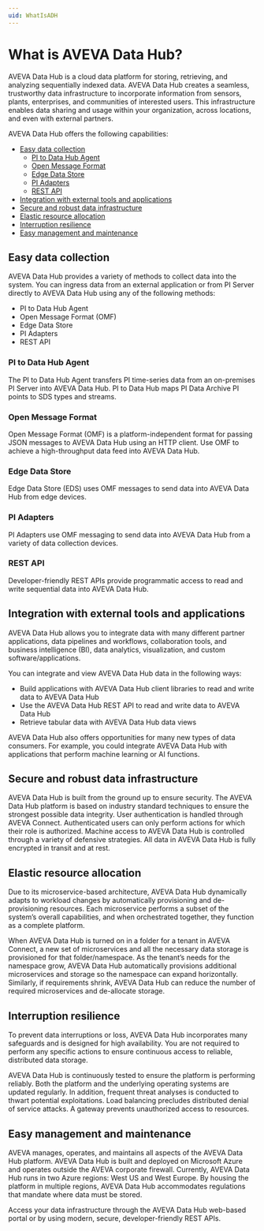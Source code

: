 ```yaml
---
uid: WhatIsADH
---
```


# What is AVEVA Data Hub?

AVEVA Data Hub is a cloud data platform for storing, retrieving, and analyzing sequentially indexed data. AVEVA Data Hub creates a seamless, trustworthy data infrastructure to incorporate information from sensors, plants, enterprises, and communities of interested users. This infrastructure enables data sharing and usage within your organization, across locations, and even with external partners.

AVEVA Data Hub offers the following capabilities: 

  - [Easy data collection](#easy-data-collection)
    - [PI to Data Hub Agent](#pi-to-data-hub-agent)
    - [Open Message Format](#open-message-format)
    - [Edge Data Store](#edge-data-store)
    - [PI Adapters](#pi-adapters)
    - [REST API](#rest-api)
  - [Integration with external tools and applications](#integration-with-external-tools-and-applications)
  - [Secure and robust data infrastructure](#secure-and-robust-data-infrastructure)
  - [Elastic resource allocation](#elastic-resource-allocation)
  - [Interruption resilience](#interruption-resilience)
  - [Easy management and maintenance](#easy-management-and-maintenance)

## Easy data collection

AVEVA Data Hub provides a variety of methods to collect data into the system. You can ingress data from an external application or from PI Server directly to AVEVA Data Hub using any of the following methods: 

- PI to Data Hub Agent
- Open Message Format (OMF)
- Edge Data Store
- PI Adapters
- REST API

### PI to Data Hub Agent

The PI to Data Hub Agent transfers PI time-series data from an on-premises PI Server into AVEVA Data Hub. PI to Data Hub maps PI Data Archive PI points to SDS types and streams. 

### Open Message Format

Open Message Format (OMF) is a platform-independent format for passing JSON messages to AVEVA Data Hub using an HTTP client. Use OMF to achieve a high-throughput data feed into AVEVA Data Hub. 

### Edge Data Store

Edge Data Store (EDS) uses OMF messages to send data into AVEVA Data Hub from edge devices.

### PI Adapters 

PI Adapters use OMF messaging to send data into AVEVA Data Hub from a variety of data collection devices. 

### REST API 

Developer-friendly REST APIs provide programmatic access to read and write sequential data into AVEVA Data Hub. 

## Integration with external tools and applications

AVEVA Data Hub allows you to integrate data with many different partner applications, data pipelines and workflows, collaboration tools, and business intelligence (BI), data analytics, visualization, and custom software/applications. 

<!--Jason Ames 12/6/21 Commenting out this content until the Power BI connector is added to ADH.

A few examples include these tools: 

- Power BI 
- Grafana -->

You can integrate and view AVEVA Data Hub data in the following ways: 

- Build applications with AVEVA Data Hub client libraries to read and write data to AVEVA Data Hub 
- Use the AVEVA Data Hub REST API to read and write data to AVEVA Data Hub 
- Retrieve tabular data with AVEVA Data Hub data views 

AVEVA Data Hub also offers opportunities for many new types of data consumers. For example, you could integrate AVEVA Data Hub with applications that perform machine learning or AI functions. 

## Secure and robust data infrastructure

AVEVA Data Hub is built from the ground up to ensure security. The AVEVA Data Hub platform is based on industry standard techniques to ensure the strongest possible data integrity. User authentication is handled through AVEVA Connect. Authenticated users can only perform actions for which their role is authorized. Machine access to AVEVA Data Hub is controlled through a variety of defensive strategies. All data in AVEVA Data Hub is fully encrypted in transit and at rest. 

## Elastic resource allocation

Due to its microservice-based architecture, AVEVA Data Hub dynamically adapts to workload changes by automatically provisioning and de-provisioning resources. Each microservice performs a subset of the system’s overall capabilities, and when orchestrated together, they function as a complete platform. 

When AVEVA Data Hub is turned on in a folder for a tenant in AVEVA Connect, a new set of microservices and all the necessary data storage is provisioned for that folder/namespace. As the tenant’s needs for the namespace grow, AVEVA Data Hub automatically provisions additional microservices and storage so the namespace can expand horizontally. Similarly, if requirements shrink, AVEVA Data Hub can reduce the number of required microservices and de-allocate storage. 

## Interruption resilience

To prevent data interruptions or loss, AVEVA Data Hub incorporates many safeguards and is designed for high availability. You are not required to perform any specific actions to ensure continuous access to reliable, distributed data storage.

AVEVA Data Hub is continuously tested to ensure the platform is performing reliably. Both the platform and the underlying operating systems are updated regularly. In addition, frequent threat analyses is conducted to thwart potential exploitations. Load balancing precludes distributed denial of service attacks. A gateway prevents unauthorized access to resources.

## Easy management and maintenance

AVEVA manages, operates, and maintains all aspects of the AVEVA Data Hub platform. AVEVA Data Hub is built and deployed on Microsoft Azure and operates outside the AVEVA corporate firewall. Currently, AVEVA Data Hub runs in two Azure regions: West US and West Europe. By housing the platform in multiple regions, AVEVA Data Hub accommodates regulations that mandate where data must be stored.

Access your data infrastructure through the AVEVA Data Hub web-based portal or by using modern, secure, developer-friendly REST APIs.
